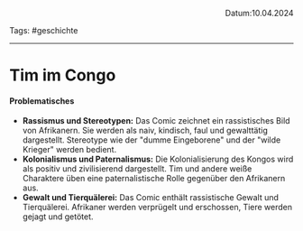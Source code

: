 <p align="right">Datum:10.04.2024</p>

Tags: #geschichte 

---

# Tim im Congo
#### Problematisches
- **Rassismus und Stereotypen:** Das Comic zeichnet ein rassistisches Bild von Afrikanern. Sie werden als naiv, kindisch, faul und gewalttätig dargestellt. Stereotype wie der "dumme Eingeborene" und der "wilde Krieger" werden bedient.
- **Kolonialismus und Paternalismus:** Die Kolonialisierung des Kongos wird als positiv und zivilisierend dargestellt. Tim und andere weiße Charaktere üben eine paternalistische Rolle gegenüber den Afrikanern aus.
- **Gewalt und Tierquälerei:** Das Comic enthält rassistische Gewalt und Tierquälerei. Afrikaner werden verprügelt und erschossen, Tiere werden gejagt und getötet.